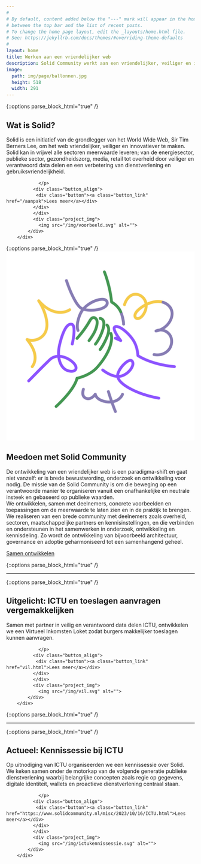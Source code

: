 ```yaml
---
#
# By default, content added below the "---" mark will appear in the home page
# between the top bar and the list of recent posts.
# To change the home page layout, edit the _layouts/home.html file.
# See: https://jekyllrb.com/docs/themes/#overriding-theme-defaults
#
layout: home
title: Werken aan een vriendelijker web
description: Solid Community werkt aan een vriendelijker, veiliger en innovatiever web, in samenwerking met overheid, sectoren en kennisinstellingen.
image:
  path: img/page/ballonnen.jpg
  height: 518
  width: 291
---
```


{::options parse_block_html="true" /}
<div class="wrapperprojects" markdown="0">
            <div class="projectblock">
             <div class="project_text">
              <h2>
Wat is Solid?
              </h2>
              <p>
Solid is een initiatief van de grondlegger van het World Wide Web, Sir Tim Berners Lee, om het web vriendelijker, veiliger en innovatiever te maken.<br>
Solid kan in vrijwel alle sectoren meerwaarde leveren; van de energiesector, publieke sector, gezondheidszorg, media, retail tot overheid door veiliger en verantwoord data delen en een verbetering van dienstverlening en gebruiksvriendelijkheid.

                </p>
              <div class="button_align">
               <div class="button"><a class="button_link" href="/aanpak">Lees meer</a></div>
              </div>
              </div>
              <div class="project_img">
                <img src="/img/voorbeeld.svg" alt="">
            </div>         
        </div>
</div>
{::options parse_block_html="true" /}
<div class="wrapperprojects" markdown="0">
            <div class="projectblock">
             <div class="project_img">
                <img src="/img/voorbeeld2.svg" alt="">
            </div> 
 <div class="project_text">
              <h2>
Meedoen met Solid Community
              </h2>
              <p>
De ontwikkeling van een vriendelijker web is een paradigma-shift en gaat niet vanzelf: er is brede bewustwording, onderzoek en ontwikkeling voor nodig. De missie van de Solid Community is om die beweging op een verantwoorde manier te organiseren vanuit een onafhankelijke en neutrale insteek en gebaseerd op publieke waarden. <br>
We ontwikkelen, samen met deelnemers, concrete voorbeelden en toepassingen om de meerwaarde te laten zien en in de praktijk te brengen. <br>
We realiseren van een brede community met deelnemers zoals overheid, sectoren, maatschappelijke partners en kennisinstellingen, en die verbinden en ondersteunen in het samenwerken in onderzoek, ontwikkeling en kennisdeling. Zo wordt de ontwikkeling van bijvoorbeeld architectuur, governance en adoptie geharmoniseerd tot een samenhangend geheel.
 </p>  
<div class="button_align">
<div class="button"><a class="button_link" href="samenwerken.html">Samen ontwikkelen</a></div>
  </div>      
              </div>         
        </div>
</div>

{::options parse_block_html="true" /}
<hr class="line">

{::options parse_block_html="true" /}
<div class="wrapperprojects" markdown="0">
            <div class="projectblock">
             <div class="project_text">
              <h2>
Uitgelicht: ICTU en toeslagen aanvragen vergemakkelijken
              </h2>
              <p>
Samen met partner in veilig en verantwoord data delen ICTU, ontwikkelen we een Virtueel Inkomsten Loket zodat burgers makkelijker toeslagen kunnen aanvragen.

                </p>
              <div class="button_align">
               <div class="button"><a class="button_link" href="vil.html">Lees meer</a></div>
              </div>
              </div>
              <div class="project_img">
                <img src="/img/vil.svg" alt="">
            </div>         
        </div>
</div>

{::options parse_block_html="true" /}
<hr class="line">

{::options parse_block_html="true" /}
<div class="wrapperprojects" markdown="0">
            <div class="projectblock">
             <div class="project_text">
              <h2>
Actueel: Kennissessie bij ICTU
              </h2>
              <p>
Op uitnodiging van ICTU organiseerden we een kennissessie over Solid. <br>
We keken samen onder de motorkap van de volgende generatie publieke dienstverlening waarbij belangrijke concepten zoals regie op gegevens, digitale identiteit, wallets en proactieve dienstverlening centraal staan.


                </p>
              <div class="button_align">
               <div class="button"><a class="button_link" href="https://www.solidcommunity.nl/misc/2023/10/16/ICTU.html">Lees meer</a></div>
              </div>
              </div>
              <div class="project_img">
                <img src="/img/ictukennissessie.svg" alt="">
            </div>         
        </div>
</div>
